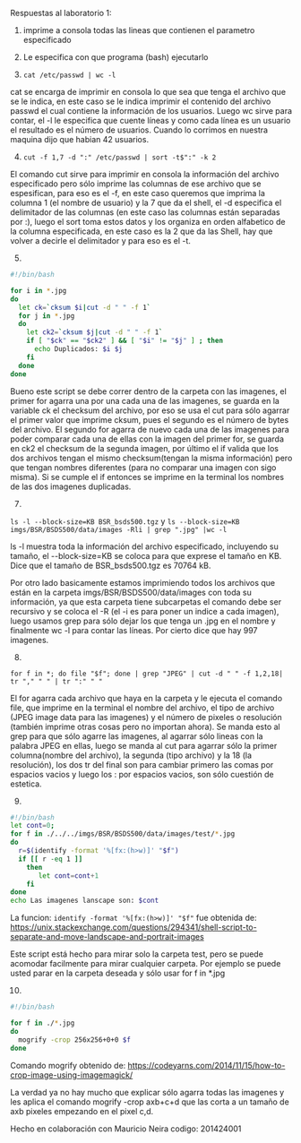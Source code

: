 Respuestas al laboratorio 1:


1. imprime a consola todas las lineas que contienen el parametro especificado

2. Le especifica con que programa (bash) ejecutarlo

3. `cat /etc/passwd | wc -l`

cat se encarga de imprimir en consola lo que sea que tenga el archivo que se le indica, en este caso se le indica imprimir el contenido del archivo passwd el cual contiene la información de los usuarios. Luego wc sirve para contar, el -l le especifica que cuente líneas y como cada línea es un usuario el resultado es el número de usuarios. Cuando lo corrimos en nuestra maquina dijo que habian 42 usuarios.

4. `cut -f 1,7 -d ":" /etc/passwd | sort -t$":" -k 2`

El comando cut sirve para imprimir en consola la información del archivo especificado pero sólo imprime las columnas de ese archivo que se espesifican, para eso es el -f, en este caso queremos que imprima la columna 1 (el nombre de usuario) y la 7 que da el shell, el -d especifica el delimitador de las columnas (en este caso las columnas están separadas por :), luego el sort toma estos datos y los organiza en orden alfabetico de la columna especificada, en este caso es la 2 que da las Shell, hay que volver a decirle el delimitador y para eso es el -t.

5.
```bash
#!/bin/bash

for i in *.jpg
do
  let ck=`cksum $i|cut -d " " -f 1`
  for j in *.jpg
  do
    let ck2=`cksum $j|cut -d " " -f 1`
    if [ "$ck" == "$ck2" ] && [ "$i" != "$j" ] ; then
      echo Duplicados: $i $j
    fi
  done
done

```

Bueno este script se debe correr dentro de la carpeta con las imagenes, el primer for agarra una por una cada una de las imagenes, se guarda en la variable ck el checksum del archivo, por eso se usa el cut para sólo agarrar el primer valor que imprime cksum, pues el segundo es el número de bytes del archivo. El segundo for agarra de nuevo cada una de las imagenes para poder comparar cada una de ellas con la imagen del primer for, se guarda en ck2 el checksum de la segunda imagen, por último el if valida que los dos archivos tengan el mismo checksum(tengan la misma información) pero que tengan nombres diferentes (para no comparar una imagen con sigo misma). Si se cumple el if entonces se imprime en la terminal los nombres de las dos imagenes duplicadas. 

7.

`ls -l --block-size=KB BSR_bsds500.tgz` y `ls --block-size=KB imgs/BSR/BSDS500/data/images -Rli | grep ".jpg" |wc -l`


ls -l muestra toda la información del archivo especificado, incluyendo su tamaño, el --block-size=KB se coloca para que exprese el tamaño en KB. Dice que el tamaño de BSR_bsds500.tgz es 70764 kB.

Por otro lado basicamente estamos imprimiendo todos los archivos que están en la carpeta imgs/BSR/BSDS500/data/images con toda su información, ya que esta carpeta tiene subcarpetas el comando debe ser recursivo y se coloca el -R (el -i es para poner un indice a cada imagen), luego usamos grep para sólo dejar los que tenga un .jpg en el nombre y finalmente wc -l para contar las líneas. Por cierto dice que hay 997 imagenes.

8.


`for f in *; do file "$f"; done | grep "JPEG" | cut -d " " -f 1,2,18| tr "," " " | tr ":" " "`

El for agarra cada archivo que haya en la carpeta y le ejecuta el comando file, que imprime en la terminal el nombre del archivo, el tipo de archivo (JPEG image data para las imagenes) y el número de pixeles o resolución (también imprime otras cosas pero no importan ahora). Se manda esto al grep para que sólo agarre las imagenes, al agarrar sólo lineas con la palabra JPEG en ellas, luego se manda al cut para agarrar sólo la primer columna(nombre del archivo), la segunda (tipo archivo) y la 18 (la resolución), los dos tr del final son para cambiar primero las comas por espacios vacios y luego los : por espacios vacios, son sólo cuestión de estetica.

9.
```bash
#!/bin/bash
let cont=0;
for f in ./../../imgs/BSR/BSDS500/data/images/test/*.jpg
do
  r=$(identify -format '%[fx:(h>w)]' "$f")
  if [[ r -eq 1 ]]
    then
       let cont=cont+1
    fi
done
echo Las imagenes lanscape son: $cont
  ```

La funcion: `identify -format '%[fx:(h>w)]' "$f"` fue obtenida de: <https://unix.stackexchange.com/questions/294341/shell-script-to-separate-and-move-landscape-and-portrait-images>

Este script está hecho para mirar solo la carpeta test, pero se puede acomodar facilmente para mirar cualquier carpeta. Por ejemplo se puede usted parar en la carpeta deseada y sólo usar for f in *.jpg

10.
```bash
#!/bin/bash

for f in ./*.jpg
do
  mogrify -crop 256x256+0+0 $f
done
```

Comando mogrify obtenido de:
<https://codeyarns.com/2014/11/15/how-to-crop-image-using-imagemagick/>

La verdad ya no hay mucho que explicar sólo agarra todas las imagenes y les aplica el comando mogrify -crop axb+c+d que las corta a un tamaño de axb pixeles empezando en el pixel c,d.


Hecho en colaboración con Mauricio Neira codigo: 201424001
